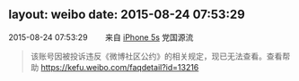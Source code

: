 layout: weibo
date: 2015-08-24 07:53:29
---
2015-08-24 07:53:29  &nbsp;&nbsp;&nbsp;&nbsp;&nbsp;&nbsp; 来自 <a href="sinaweibo://customweibosource" rel="nofollow">iPhone 5s</a>
党国源流
>  该账号因被投诉违反《微博社区公约》的相关规定，现已无法查看。查看帮助 https://kefu.weibo.com/faqdetail?id=13216
